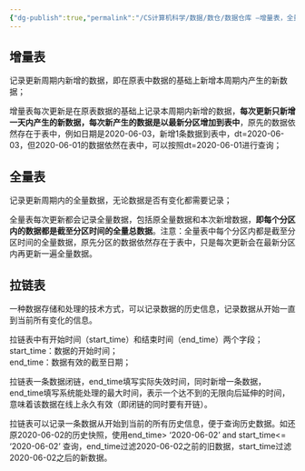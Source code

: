 ```yaml
---
{"dg-publish":true,"permalink":"/CS计算机科学/数据/数仓/数据仓库 —增量表，全量表，拉链表/","noteIcon":"","created":"2022-03-16T02:24:34.000+08:00","updated":"2024-03-22T14:45:05.532+08:00"}
---
```


## 增量表

记录更新周期内新增的数据，即在原表中数据的基础上新增本周期内产生的新数据；

增量表每次更新是在原表数据的基础上记录本周期内新增的数据，**每次更新只新增一天内产生的新数据，每次新产生的数据是以最新分区增加到表中**，原先的数据依然存在于表中，例如日期是2020-06-03，新增1条数据到表中，dt=2020-06-03，但2020-06-01的数据依然在表中，可以按照dt=2020-06-01进行查询；

## 全量表  

记录更新周期内的全量数据，无论数据是否有变化都需要记录；

全量表每次更新都会记录全量数据，包括原全量数据和本次新增数据，**即每个分区内的数据都是截至分区时间的全量总数据**。注意：全量表中每个分区内都是截至分区时间的全量数据，原先分区的数据依然存在于表中，只是每次更新会在最新分区内再更新一遍全量数据。

## 拉链表  

一种数据存储和处理的技术方式，可以记录数据的历史信息，记录数据从开始一直到当前所有变化的信息。

拉链表中有开始时间（start_time）和结束时间（end_time）两个字段；  
start_time：数据的开始时间；  
end_time：数据有效的截至日期；

拉链表一条数据闭链，end_time填写实际失效时间，同时新增一条数据，end_time填写系统能处理的最大时间，表示一个达不到的无限向后延伸的时间，意味着该数据在线上永久有效（即闭链的同时要有开链）。

拉链表可以记录一条数据从开始到当前的所有历史信息，便于查询历史数据。如还原2020-06-02的历史快照，使用end_time> ‘2020-06-02’ and start_time<= ‘2020-06-02’ 查询，end_time过滤2020-06-02之前的旧数据，start_time过滤2020-06-02之后的新数据。